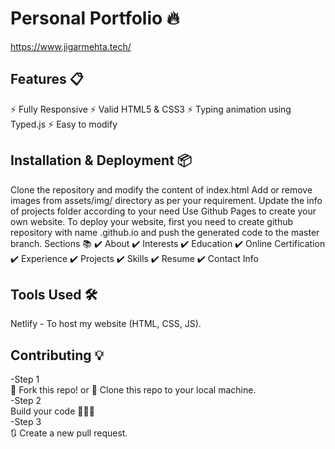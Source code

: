 # Personal Portfolio 🔥
https://www.jigarmehta.tech/

## Features 📋
⚡️ Fully Responsive
⚡️ Valid HTML5 & CSS3
⚡️ Typing animation using Typed.js
⚡️ Easy to modify

## Installation & Deployment 📦
Clone the repository and modify the content of index.html
Add or remove images from assets/img/ directory as per your requirement.
Update the info of projects folder according to your need
Use Github Pages to create your own website.
To deploy your website, first you need to create github repository with name <your-github-username>.github.io and push the generated code to the master branch.
Sections 📚
✔️ About
✔️ Interests
✔️ Education
✔️ Online Certification
✔️ Experience
✔️ Projects
✔️ Skills
✔️ Resume
✔️ Contact Info

## Tools Used 🛠️
Netlify - To host my website (HTML, CSS, JS).

## Contributing 💡
-Step 1  
🍴 Fork this repo! or 👯 Clone this repo to your local machine.  
-Step 2  
Build your code 🔨🔨🔨  
-Step 3  
🔃 Create a new pull request.  
